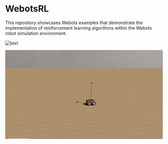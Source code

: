 # WebotsRL
This repository showcases Webots examples that demonstrate the implementation of reinforcement learning algorithms within the Webots robot simulation environment.


![text](https://github.com/aalgirdas/WebotsRL/blob/CartPole.gif?raw=true)

![plot](./CartPole.gif)
